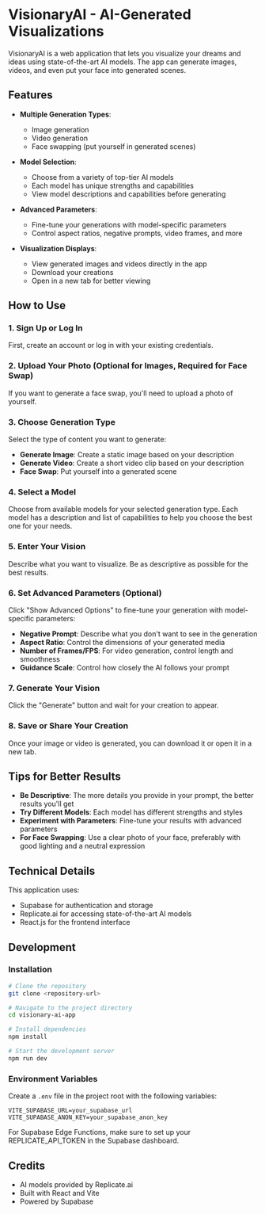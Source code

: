 # VisionaryAI - AI-Generated Visualizations

VisionaryAI is a web application that lets you visualize your dreams and ideas using state-of-the-art AI models. The app can generate images, videos, and even put your face into generated scenes.

## Features

- **Multiple Generation Types**:
  - Image generation
  - Video generation
  - Face swapping (put yourself in generated scenes)

- **Model Selection**:
  - Choose from a variety of top-tier AI models
  - Each model has unique strengths and capabilities
  - View model descriptions and capabilities before generating

- **Advanced Parameters**:
  - Fine-tune your generations with model-specific parameters
  - Control aspect ratios, negative prompts, video frames, and more

- **Visualization Displays**:
  - View generated images and videos directly in the app
  - Download your creations
  - Open in a new tab for better viewing

## How to Use

### 1. Sign Up or Log In

First, create an account or log in with your existing credentials.

### 2. Upload Your Photo (Optional for Images, Required for Face Swap)

If you want to generate a face swap, you'll need to upload a photo of yourself.

### 3. Choose Generation Type

Select the type of content you want to generate:
- **Generate Image**: Create a static image based on your description
- **Generate Video**: Create a short video clip based on your description
- **Face Swap**: Put yourself into a generated scene

### 4. Select a Model

Choose from available models for your selected generation type. Each model has a description and list of capabilities to help you choose the best one for your needs.

### 5. Enter Your Vision

Describe what you want to visualize. Be as descriptive as possible for the best results.

### 6. Set Advanced Parameters (Optional)

Click "Show Advanced Options" to fine-tune your generation with model-specific parameters:
- **Negative Prompt**: Describe what you don't want to see in the generation
- **Aspect Ratio**: Control the dimensions of your generated media
- **Number of Frames/FPS**: For video generation, control length and smoothness
- **Guidance Scale**: Control how closely the AI follows your prompt

### 7. Generate Your Vision

Click the "Generate" button and wait for your creation to appear.

### 8. Save or Share Your Creation

Once your image or video is generated, you can download it or open it in a new tab.

## Tips for Better Results

- **Be Descriptive**: The more details you provide in your prompt, the better results you'll get
- **Try Different Models**: Each model has different strengths and styles
- **Experiment with Parameters**: Fine-tune your results with advanced parameters
- **For Face Swapping**: Use a clear photo of your face, preferably with good lighting and a neutral expression

## Technical Details

This application uses:
- Supabase for authentication and storage
- Replicate.ai for accessing state-of-the-art AI models
- React.js for the frontend interface

## Development

### Installation

```bash
# Clone the repository
git clone <repository-url>

# Navigate to the project directory
cd visionary-ai-app

# Install dependencies
npm install

# Start the development server
npm run dev
```

### Environment Variables

Create a `.env` file in the project root with the following variables:

```
VITE_SUPABASE_URL=your_supabase_url
VITE_SUPABASE_ANON_KEY=your_supabase_anon_key
```

For Supabase Edge Functions, make sure to set up your REPLICATE_API_TOKEN in the Supabase dashboard.

## Credits

- AI models provided by Replicate.ai
- Built with React and Vite
- Powered by Supabase
